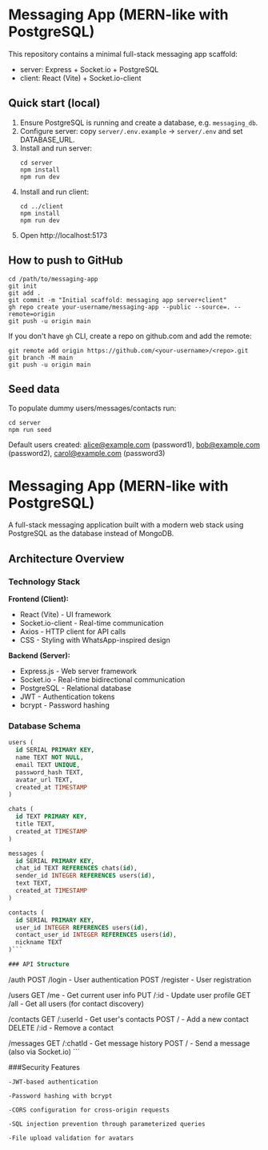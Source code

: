 # Messaging App (MERN-like with PostgreSQL)
This repository contains a minimal full-stack messaging app scaffold:
- server: Express + Socket.io + PostgreSQL
- client: React (Vite) + Socket.io-client

## Quick start (local)
1. Ensure PostgreSQL is running and create a database, e.g. `messaging_db`.
2. Configure server: copy `server/.env.example` -> `server/.env` and set DATABASE_URL.
3. Install and run server:
   ```
   cd server
   npm install
   npm run dev
   ```
4. Install and run client:
   ```
   cd ../client
   npm install
   npm run dev
   ```
5. Open http://localhost:5173

## How to push to GitHub
```
cd /path/to/messaging-app
git init
git add .
git commit -m "Initial scaffold: messaging app server+client"
gh repo create your-username/messaging-app --public --source=. --remote=origin
git push -u origin main
```
If you don't have `gh` CLI, create a repo on github.com and add the remote:
```
git remote add origin https://github.com/<your-username>/<repo>.git
git branch -M main
git push -u origin main
```


## Seed data

To populate dummy users/messages/contacts run:

```
cd server
npm run seed
```

Default users created: alice@example.com (password1), bob@example.com (password2), carol@example.com (password3)

# Messaging App (MERN-like with PostgreSQL)

A full-stack messaging application built with a modern web stack using PostgreSQL as the database instead of MongoDB.

## Architecture Overview

### Technology Stack

**Frontend (Client):**
- React (Vite) - UI framework
- Socket.io-client - Real-time communication
- Axios - HTTP client for API calls
- CSS - Styling with WhatsApp-inspired design

**Backend (Server):**
- Express.js - Web server framework
- Socket.io - Real-time bidirectional communication
- PostgreSQL - Relational database
- JWT - Authentication tokens
- bcrypt - Password hashing

### Database Schema

```sql
users (
  id SERIAL PRIMARY KEY,
  name TEXT NOT NULL,
  email TEXT UNIQUE,
  password_hash TEXT,
  avatar_url TEXT,
  created_at TIMESTAMP
)

chats (
  id TEXT PRIMARY KEY,
  title TEXT,
  created_at TIMESTAMP
)

messages (
  id SERIAL PRIMARY KEY,
  chat_id TEXT REFERENCES chats(id),
  sender_id INTEGER REFERENCES users(id),
  text TEXT,
  created_at TIMESTAMP
)

contacts (
  id SERIAL PRIMARY KEY,
  user_id INTEGER REFERENCES users(id),
  contact_user_id INTEGER REFERENCES users(id),
  nickname TEXT
)```

### API Structure

```
/auth
  POST /login          - User authentication
  POST /register       - User registration

/users
  GET  /me            - Get current user info
  PUT  /:id           - Update user profile
  GET  /all           - Get all users (for contact discovery)

/contacts
  GET  /:userId       - Get user's contacts
  POST /              - Add a new contact
  DELETE /:id         - Remove a contact

/messages
  GET  /:chatId       - Get message history
  POST /              - Send a message (also via Socket.io) ```

###Security Features
```
-JWT-based authentication

-Password hashing with bcrypt

-CORS configuration for cross-origin requests

-SQL injection prevention through parameterized queries

-File upload validation for avatars
```